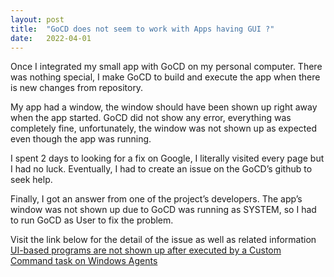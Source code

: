 ```yaml
---
layout:	post
title:	"GoCD does not seem to work with Apps having GUI ?"
date:	2022-04-01
---
```


  Once I integrated my small app with GoCD on my personal computer. There was nothing special, I make GoCD to build and execute the app when there is new changes from repository.

My app had a window, the window should have been shown up right away when the app started. GoCD did not show any error, everything was completely fine, unfortunately, the window was not shown up as expected even though the app was running.

I spent 2 days to looking for a fix on Google, I literally visited every page but I had no luck. Eventually, I had to create an issue on the GoCD’s github to seek help.

Finally, I got an answer from one of the project’s developers. The app’s window was not shown up due to GoCD was running as SYSTEM, so I had to run GoCD as User to fix the problem.

Visit the link below for the detail of the issue as well as related information  
[UI-based programs are not shown up after executed by a Custom Command task on Windows Agents](https://github.com/gocd/gocd/issues/9990)

  
